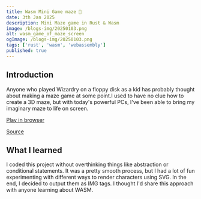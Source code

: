 ```yaml
---
title: Wasm Mini Game maze 👻
date: 3th Jan 2025
description: Mini Maze game in Rust & Wasm 
image: /blogs-img/20250103.png
alt: wasm_game_of_maze_screen
ogImage: /blogs-img/20250103.png
tags: ['rust', 'wasm', 'webassembly']
published: true
---  
```

## Introduction
Anyone who played Wizardry on a floppy disk as a kid has probably thought about making a maze game at some point.I used to have no clue how to create a 3D maze, but with today's powerful PCs, I've been able to bring my imaginary maze to life on screen.

[Play in browser](https://myurioka.github.io/maze/)

[Source](https://github.com/myurioka/maze)

## What I learned

I coded this project without overthinking things like abstraction or conditional statements. It was a pretty smooth process, but I had a lot of fun experimenting with different ways to render characters using SVG. In the end, I decided to output them as IMG tags. I thought I'd share this approach with anyone learning about WASM.
